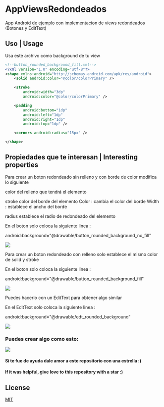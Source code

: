 # AppViewsRedondeados

App Android de ejemplo con implementacion de views redondeados (Botones y EditText)


## Uso | Usage 
Usa este archivo como background de tu view 
```xml
<!--button_rounded_background_fill.xml-->
<?xml version="1.0" encoding="utf-8"?>
<shape xmlns:android="http://schemas.android.com/apk/res/android">
    <solid android:color="@color/colorPrimary" />

    <stroke
        android:width="3dp"
        android:color="@color/colorPrimary" />

    <padding
        android:bottom="1dp"
        android:left="1dp"
        android:right="1dp"
        android:top="1dp" />

    <corners android:radius="15px" />

</shape>
```

## Propiedades que te interesan | Interesting properties
Para crear un boton redondeado sin relleno y con borde de color modifica lo siguiente

**<solid android:color="@color/colorPrimary" />** color del relleno que tendrá el elemento

**<stroke android:width="1dp" android:color="@color/colorPrimary" />**
stroke color del borde del elemento
Color : cambia el color del borde
Width : establece el ancho del borde

**<corners android:radius="15px" />** radius establece el radio de redondeado del elemento

En el boton solo coloca la siguiente linea :

android:background="@drawable/button_rounded_background_no_fill"
 


![](https://i.imgur.com/JwT9ggY.jpg)

Para crear un boton redondeado con relleno solo establece el mismo color de solid y stroke

En el boton solo coloca la siguiente linea :

android:background="@drawable/button_rounded_background_fill"

![](https://i.imgur.com/oiFWLyK.jpg)

Puedes hacerlo con un EditText para obtener algo similar

En el EditText solo coloca la siguiente linea :

android:background="@drawable/edt_rounded_background"

![](https://i.imgur.com/v7p7TVt.jpg)

### Puedes crear algo como esto:

![](https://i.imgur.com/CD3JRDW.jpg)

#### Si te fue de ayuda dale amor a este repositorio con una estrella :)
#### If it was helpful, give love to this repository with a star :)

## License
[MIT](https://choosealicense.com/licenses/mit/)
